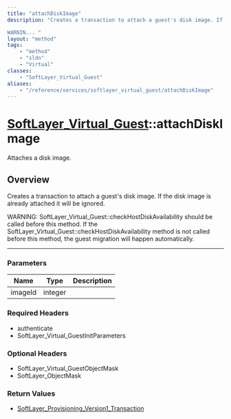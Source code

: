 ```yaml
---
title: "attachDiskImage"
description: "Creates a transaction to attach a guest's disk image. If the disk image is already attached it will be ignored. 

WARNIN... "
layout: "method"
tags:
    - "method"
    - "sldn"
    - "Virtual"
classes:
    - "SoftLayer_Virtual_Guest"
aliases:
    - "/reference/services/softlayer_virtual_guest/attachDiskImage"
---
```

# [SoftLayer_Virtual_Guest](/reference/services/SoftLayer_Virtual_Guest)::attachDiskImage


Attaches a disk image.


## Overview 
Creates a transaction to attach a guest's disk image. If the disk image is already attached it will be ignored. 

WARNING: SoftLayer_Virtual_Guest::checkHostDiskAvailability should be called before this method. If the SoftLayer_Virtual_Guest::checkHostDiskAvailability method is not called before this method, the guest migration will happen automatically. 

-----

### Parameters 
|Name | Type | Description |
| --- | --- | --- |
|imageId| integer| |


### Required Headers
* authenticate
* SoftLayer_Virtual_GuestInitParameters


### Optional Headers
* SoftLayer_Virtual_GuestObjectMask
* SoftLayer_ObjectMask

### Return Values
* <a href='/reference/datatypes/SoftLayer_Provisioning_Version1_Transaction'>SoftLayer_Provisioning_Version1_Transaction </a>





